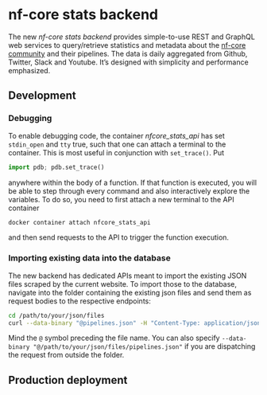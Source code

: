 # nf-core stats backend

The new _nf-core stats backend_ provides simple-to-use REST and GraphQL web services to query/retrieve statistics and metadata about the [nf-core community](https://nf-co.re) and their pipelines. The data is daily aggregated from Github, Twitter, Slack and Youtube. It’s designed with simplicity and performance emphasized.

## Development

### Debugging

To enable debugging code, the container _nfcore_stats_api_ has set `stdin_open` and `tty` true, such that one can attach a terminal to the container. This is most useful in conjunction with `set_trace()`. Put

```python
import pdb; pdb.set_trace()
```

anywhere within the body of a function. If that function is executed, you will be able to step through every command and also interactively explore the variables. To do so, you need to first attach a new terminal to the API container

```bash
docker container attach nfcore_stats_api
```

and then send requests to the API to trigger the function execution.

### Importing existing data into the database

The new backend has dedicated APIs meant to import the existing JSON files scraped by the current website. To import those
to the database, navigate into the folder containing the existing json files and send them as request bodies to the respective endpoints:

```bash
cd /path/to/your/json/files
curl --data-binary "@pipelines.json" -H "Content-Type: application/json" -X PUT http://localhost:8000/json/pipelines
```

Mind the `@` symbol preceding the file name. You can also specify `--data-binary "@/path/to/your/json/files/pipelines.json"` if you are dispatching the request from outside the folder.

## Production deployment
